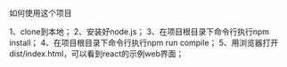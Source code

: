 如何使用这个项目

1、clone到本地；
2、安装好node.js；
3、在项目根目录下命令行执行npm install；
4、在项目根目录下命令行执行npm run compile；
5、用浏览器打开dist/index.html，可以看到react的示例web界面；
